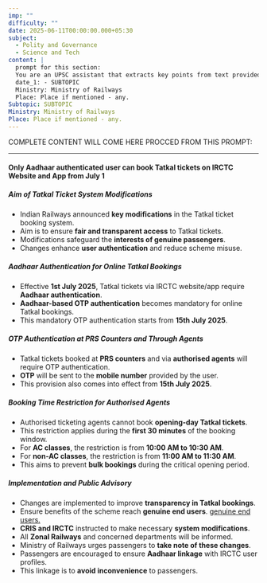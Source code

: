 ```yaml
---
imp: ""
difficulty: ""
date: 2025-06-11T00:00:00.000+05:30
subject:
  - Polity and Governance
  - Science and Tech
content: |
  prompt for this section:
  You are an UPSC assistant that extracts key points from text provided by the user. Output ONLY the key points without additional comments. ENSURE 100% FACTUAL CORRECTNESS. take out the 5 most important from exam perspective. keypoints in a way that it covers the complete content in bullet points, each bullet point not more than 12 words.
  date_1: - SUBTOPIC
  Ministry: Ministry of Railways
  Place: Place if mentioned - any.
Subtopic: SUBTOPIC
Ministry: Ministry of Railways
Place: Place if mentioned - any.
---
```


COMPLETE CONTENT WILL COME HERE PROCCED FROM THIS PROMPT:

---

#### Only Aadhaar authenticated user can book Tatkal tickets on IRCTC Website and App from July 1

##### Aim of Tatkal Ticket System Modifications
- Indian Railways announced **key modifications** in the Tatkal ticket booking system.
- Aim is to ensure **fair and transparent access** to Tatkal tickets.
- Modifications safeguard the **interests of genuine passengers**.
- Changes enhance **user authentication** and reduce scheme misuse.

##### Aadhaar Authentication for Online Tatkal Bookings
- Effective **1st July 2025**, Tatkal tickets via IRCTC website/app require **Aadhaar authentication**.
- **Aadhaar-based OTP authentication** becomes mandatory for online Tatkal bookings.
- This mandatory OTP authentication starts from **15th July 2025**.

##### OTP Authentication at PRS Counters and Through Agents
- Tatkal tickets booked at **PRS counters** and via **authorised agents** will require OTP authentication.
- **OTP** will be sent to the **mobile number** provided by the user.
- This provision also comes into effect from **15th July 2025**.

##### Booking Time Restriction for Authorised Agents
- Authorised ticketing agents cannot book **opening-day Tatkal tickets**.
- This restriction applies during the **first 30 minutes** of the booking window.
- For **AC classes**, the restriction is from **10:00 AM to 10:30 AM**.
- For **non-AC classes**, the restriction is from **11:00 AM to 11:30 AM**.
- This aims to prevent **bulk bookings** during the critical opening period.

##### Implementation and Public Advisory
- Changes are implemented to improve **transparency in Tatkal bookings**.
- Ensure benefits of the scheme reach **genuine end users**. [genuine end users.](https://www.pib.gov.in/PressReleasePage.aspx?PRID=2133796)
- **CRIS and IRCTC** instructed to make necessary **system modifications**.
- All **Zonal Railways** and concerned departments will be informed.
- Ministry of Railways urges passengers to **take note of these changes**.
- Passengers are encouraged to ensure **Aadhaar linkage** with IRCTC user profiles.
- This linkage is to **avoid inconvenience** to passengers.
